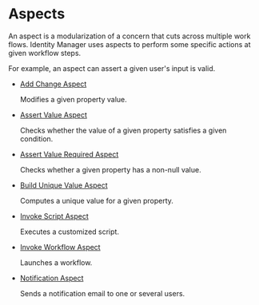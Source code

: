 # Aspects

An aspect is a modularization of a concern that cuts across multiple work flows. Identity Manager
uses aspects to perform some specific actions at given workflow steps.

For example, an aspect can assert a given user's input is valid.

- [ Add Change Aspect ](/docs/identitymanager/saas/identitymanager/integration-guide/toolkit/xml-configuration/workflows/aspects/addchangeaspect/index.md)

  Modifies a given property value.

- [Assert Value Aspect](/docs/identitymanager/saas/identitymanager/integration-guide/toolkit/xml-configuration/workflows/aspects/assertvalueaspect/index.md)

  Checks whether the value of a given property satisfies a given condition.

- [ Assert Value Required Aspect ](/docs/identitymanager/saas/identitymanager/integration-guide/toolkit/xml-configuration/workflows/aspects/assertvaluerequiredaspect/index.md)

  Checks whether a given property has a non-null value.

- [ Build Unique Value Aspect ](/docs/identitymanager/saas/identitymanager/integration-guide/toolkit/xml-configuration/workflows/aspects/builduniquevalueaspect/index.md)

  Computes a unique value for a given property.

- [Invoke Script Aspect](/docs/identitymanager/saas/identitymanager/integration-guide/toolkit/xml-configuration/workflows/aspects/invokescriptaspect/index.md)

  Executes a customized script.

- [ Invoke Workflow Aspect ](/docs/identitymanager/saas/identitymanager/integration-guide/toolkit/xml-configuration/workflows/aspects/invokeworkflowaspect/index.md)

  Launches a workflow.

- [ Notification Aspect ](/docs/identitymanager/saas/identitymanager/integration-guide/toolkit/xml-configuration/workflows/aspects/notificationaspect/index.md)

  Sends a notification email to one or several users.
